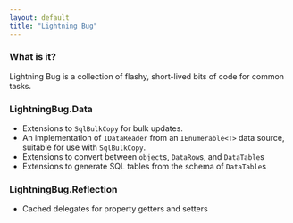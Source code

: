 ```yaml
---
layout: default
title: "Lightning Bug"
---
```

### What is it?

Lightning Bug is a collection of flashy, short-lived bits of code for common tasks.

### LightningBug.Data

* Extensions to `SqlBulkCopy` for bulk updates.
* An implementation of `IDataReader` from an `IEnumerable<T>` data source, suitable for use with `SqlBulkCopy`.
* Extensions to convert between `object`s, `DataRow`s, and `DataTable`s
* Extensions to generate SQL tables from the schema of `DataTable`s

### LightningBug.Reflection

* Cached delegates for property getters and setters